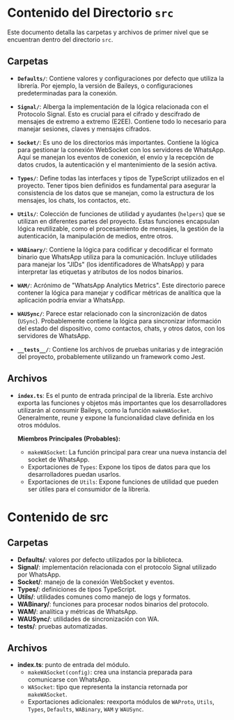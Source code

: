 # Contenido del Directorio `src`

Este documento detalla las carpetas y archivos de primer nivel que se encuentran dentro del directorio `src`.

## Carpetas

- **`Defaults/`**:
  Contiene valores y configuraciones por defecto que utiliza la librería. Por ejemplo, la versión de Baileys, o configuraciones predeterminadas para la conexión.

- **`Signal/`**:
  Alberga la implementación de la lógica relacionada con el Protocolo Signal. Esto es crucial para el cifrado y descifrado de mensajes de extremo a extremo (E2EE). Contiene todo lo necesario para manejar sesiones, claves y mensajes cifrados.

- **`Socket/`**:
  Es uno de los directorios más importantes. Contiene la lógica para gestionar la conexión WebSocket con los servidores de WhatsApp. Aquí se manejan los eventos de conexión, el envío y la recepción de datos crudos, la autenticación y el mantenimiento de la sesión activa.

- **`Types/`**:
  Define todas las interfaces y tipos de TypeScript utilizados en el proyecto. Tener tipos bien definidos es fundamental para asegurar la consistencia de los datos que se manejan, como la estructura de los mensajes, los chats, los contactos, etc.

- **`Utils/`**:
  Colección de funciones de utilidad y ayudantes (`helpers`) que se utilizan en diferentes partes del proyecto. Estas funciones encapsulan lógica reutilizable, como el procesamiento de mensajes, la gestión de la autenticación, la manipulación de medios, entre otros.

- **`WABinary/`**:
  Contiene la lógica para codificar y decodificar el formato binario que WhatsApp utiliza para la comunicación. Incluye utilidades para manejar los "JIDs" (los identificadores de WhatsApp) y para interpretar las etiquetas y atributos de los nodos binarios.

- **`WAM/`**:
  Acrónimo de "WhatsApp Analytics Metrics". Este directorio parece contener la lógica para manejar y codificar métricas de analítica que la aplicación podría enviar a WhatsApp.

- **`WAUSync/`**:
  Parece estar relacionado con la sincronización de datos (`USync`). Probablemente contiene la lógica para sincronizar información del estado del dispositivo, como contactos, chats, y otros datos, con los servidores de WhatsApp.

- **`__tests__/`**:
  Contiene los archivos de pruebas unitarias y de integración del proyecto, probablemente utilizando un framework como Jest.

## Archivos

- **`index.ts`**:
  Es el punto de entrada principal de la librería. Este archivo exporta las funciones y objetos más importantes que los desarrolladores utilizarán al consumir Baileys, como la función `makeWASocket`. Generalmente, reune y expone la funcionalidad clave definida en los otros módulos.

  **Miembros Principales (Probables):**
  - `makeWASocket`: La función principal para crear una nueva instancia del socket de WhatsApp.
  - Exportaciones de `Types`: Expone los tipos de datos para que los desarrolladores puedan usarlos.
  - Exportaciones de `Utils`: Expone funciones de utilidad que pueden ser útiles para el consumidor de la librería.
# Contenido de src

## Carpetas

- **Defaults/**: valores por defecto utilizados por la biblioteca.
- **Signal/**: implementación relacionada con el protocolo Signal utilizado por WhatsApp.
- **Socket/**: manejo de la conexión WebSocket y eventos.
- **Types/**: definiciones de tipos TypeScript.
- **Utils/**: utilidades comunes como manejo de logs y formatos.
- **WABinary/**: funciones para procesar nodos binarios del protocolo.
- **WAM/**: analítica y métricas de WhatsApp.
- **WAUSync/**: utilidades de sincronización con WA.
- **__tests__/**: pruebas automatizadas.

## Archivos

- **index.ts**: punto de entrada del módulo.
  - `makeWASocket(config)`: crea una instancia preparada para comunicarse con WhatsApp.
  - `WASocket`: tipo que representa la instancia retornada por `makeWASocket`.
  - Exportaciones adicionales: reexporta módulos de `WAProto`, `Utils`, `Types`, `Defaults`, `WABinary`, `WAM` y `WAUSync`.
